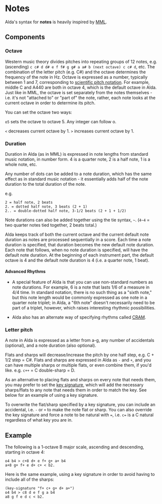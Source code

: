 # Notes

Alda's syntax for **notes** is heavily inspired by [MML](http://www.nullsleep.com/treasure/mck_guide). 

## Components

### Octave

Western music theory divides pitches into repeating groups of 12 notes, e.g. (ascending) `c c# d d# e f f# g g# a a# b (next octave) c c# d`, etc. The combination of the letter pitch (e.g. C#) and the octave determines the frequency of the note in Hz. Octave is expressed as a number, typically between 1 and 7, corresponding to [scientific pitch notation](http://en.wikipedia.org/wiki/Scientific_pitch_notation). For example, middle C and A440 are both in octave 4, which is the default octave in Alda. Just like in MML, the octave is set separately from the notes themselves - i.e. it's not "attached to" or "part of" the note, rather, each note looks at the current octave in order to determine its pitch. 

You can set the octave two ways:

`o5` sets the octave to octave 5. Any integer can follow o. 

`<` decreases current octave by 1. `>` increases current octave by 1.

### Duration 

Duration in Alda (as in MML) is expressed in note lengths from standard music notation, in number form. 4 is a quarter note, 2 is a half note, 1 is a whole note, etc. 

Any number of dots can be added to a note duration, which has the same effect as in standard music notation - it essentially adds half of the note duration to the total duration of the note. 

e.g.

    2 = half note, 2 beats
    2. = dotted half note, 3 beats (2 + 1)
    2.. = double-dotted half note, 3-1/2 beats (2 + 1 + 1/2)

Note durations can also be added together using the tie syntax, `~`. (`4~4` = two quarter notes tied together, 2 beats total.)


Alda keeps track of both the current octave and the current default note duration as notes are processed sequentially in a score. Each time a note duration is specified, that duration becomes the new default note duration. Each note that follows, when no note duration is specified, will have the default note duration. At the beginning of each instrument part, the default octave is 4 and the default note duration is 4 (i.e. a quarter note, 1 beat). 

#### Advanced Rhythms

* A special feature of Alda is that you can use non-standard numbers as note durations. For example, 6 is a note that lasts 1/6 of a measure in 4/4 time. In standard notation, there is no such thing as a "sixth note," but this note length would be commonly expressed as one note in a quarter note triplet; in Alda, a "6th note" doesn't necessarily need to be part of a triplet, however, which raises interesting rhythmic possibilities. 

* Alda also has an alternate way of specifying rhythms called [CRAM](cram.md).

### Letter pitch 

A note in Alda is expressed as a letter from a-g, any number of accidentals (optional), and a note duration (also optional).

Flats and sharps will decrease/increase the pitch by one half step, e.g. C + 1/2 step = C#. Flats and sharps are expressed in Alda as `-` and `+`, and you can have multiple sharps or multiple flats, or even combine them, if you'd like. e.g. `c++` = C double-sharp = D. 

As an alternative to placing flats and sharps on every note that needs them, you may prefer to set the [key signature](attributes.md#key-signature), which will add the necessary sharps/flats to any note that needs them in order to match the key. See below for an example of using a key signature.

To overwrite the flat/sharp specified by a key signature, you can include an accidental, i.e. `-` or `+` to make the note flat or sharp. You can also override the key signature and force a note to be natural with `=`, i.e. `c=` is a C natural regardless of what key you are in.

## Example 

The following is a 1-octave B major scale, ascending and descending, starting in octave 4:

    o4 b4 > c+8 d+ e f+ g+ a+ b4
    a+8 g+ f+ e d+ c+ < b2.

Here is the same example, using a key signature in order to avoid having to include all of the sharps:

    (key-signature "f+ c+ g+ d+ a+")
    o4 b4 > c8 d e f g a b4
    a8 g f e d c < b2.
